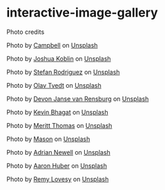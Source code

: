 # interactive-image-gallery

Photo credits


Photo by <a href="https://unsplash.com/@campful?utm_content=creditCopyText&utm_medium=referral&utm_source=unsplash">Campbell</a> on <a href="https://unsplash.com/photos/running-black-porsche-sedan-3ZUsNJhi_Ik?utm_content=creditCopyText&utm_medium=referral&utm_source=unsplash">Unsplash</a>

  
Photo by <a href="https://unsplash.com/@joshkoblin?utm_content=creditCopyText&utm_medium=referral&utm_source=unsplash">Joshua Koblin</a> on <a href="https://unsplash.com/photos/red-ferrari-458-italia-parked-in-front-of-white-wall-eqW1MPinEV4?utm_content=creditCopyText&utm_medium=referral&utm_source=unsplash">Unsplash</a>
  

  
Photo by <a href="https://unsplash.com/@stefantakespictures?utm_content=creditCopyText&utm_medium=referral&utm_source=unsplash">Stefan Rodriguez</a> on <a href="https://unsplash.com/photos/blue-chevrolet-coupe-2AovfzYV3rc?utm_content=creditCopyText&utm_medium=referral&utm_source=unsplash">Unsplash</a>
  
  
Photo by <a href="https://unsplash.com/@olav_tvedt?utm_content=creditCopyText&utm_medium=referral&utm_source=unsplash">Olav Tvedt</a> on <a href="https://unsplash.com/photos/gray-sports-coupe-parking-during-daytime-6lSBynPRaAQ?utm_content=creditCopyText&utm_medium=referral&utm_source=unsplash">Unsplash</a>
  
  
  
Photo by <a href="https://unsplash.com/@huntleytography?utm_content=creditCopyText&utm_medium=referral&utm_source=unsplash">Devon Janse van Rensburg</a> on <a href="https://unsplash.com/photos/orange-bmw-m-3-parked-on-sidewalk-during-daytime-i7ipLokGGGo?utm_content=creditCopyText&utm_medium=referral&utm_source=unsplash">Unsplash</a>



Photo by <a href="https://unsplash.com/@kevnbhagat?utm_content=creditCopyText&utm_medium=referral&utm_source=unsplash">Kevin Bhagat</a> on <a href="https://unsplash.com/photos/orange-sports-car-on-roadway-3cLpiv8h5so?utm_content=creditCopyText&utm_medium=referral&utm_source=unsplash">Unsplash</a>
  
  
 Photo by <a href="https://unsplash.com/@merittthomas?utm_content=creditCopyText&utm_medium=referral&utm_source=unsplash">Meritt Thomas</a> on <a href="https://unsplash.com/photos/red-chevrolet-camaro-on-road-during-daytime-BwBxVVdlpYE?utm_content=creditCopyText&utm_medium=referral&utm_source=unsplash">Unsplash</a>
  
  

Photo by <a href="https://unsplash.com/@masondoesphotos?utm_content=creditCopyText&utm_medium=referral&utm_source=unsplash">Mason</a> on <a href="https://unsplash.com/photos/blue-audi-a-4-on-road-during-daytime-fYGKyASSuk0?utm_content=creditCopyText&utm_medium=referral&utm_source=unsplash">Unsplash</a>
  
 
Photo by <a href="https://unsplash.com/@anewevisual?utm_content=creditCopyText&utm_medium=referral&utm_source=unsplash">Adrian Newell</a> on <a href="https://unsplash.com/photos/orange-lamborghini-aventador-parked-on-gray-pavement-during-daytime-nkLm5mHa-YA?utm_content=creditCopyText&utm_medium=referral&utm_source=unsplash">Unsplash</a>
  
  
Photo by <a href="https://unsplash.com/@aahubs?utm_content=creditCopyText&utm_medium=referral&utm_source=unsplash">Aaron Huber</a> on <a href="https://unsplash.com/photos/black-mercedes-benz-coupe-on-gray-asphalt-road-8qYE6LGHW-c?utm_content=creditCopyText&utm_medium=referral&utm_source=unsplash">Unsplash</a>
  
  
Photo by <a href="https://unsplash.com/@lovesyautopics?utm_content=creditCopyText&utm_medium=referral&utm_source=unsplash">Remy Lovesy</a> on <a href="https://unsplash.com/photos/silver-mercedes-benz-coupe-on-brown-sand-during-daytime-syY2gTJMBkg?utm_content=creditCopyText&utm_medium=referral&utm_source=unsplash">Unsplash</a>
  